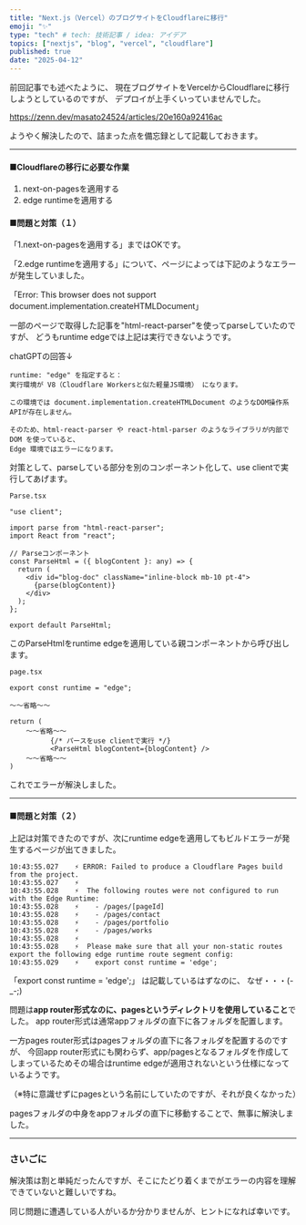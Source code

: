 ```yaml
---
title: "Next.js（Vercel）のブログサイトをCloudflareに移行"
emoji: "✨"
type: "tech" # tech: 技術記事 / idea: アイデア
topics: ["nextjs", "blog", "vercel", "cloudflare"]
published: true
date: "2025-04-12"
---
```


前回記事でも述べたように、
現在ブログサイトをVercelからCloudflareに移行しようとしているのですが、
デプロイが上手くいっていませんでした。<br/>

https://zenn.dev/masato24524/articles/20e160a92416ac

ようやく解決したので、詰まった点を備忘録として記載しておきます。

---

#### ■Cloudflareの移行に必要な作業
1. next-on-pagesを適用する
2. edge runtimeを適用する


#### ■問題と対策（１）
「1.next-on-pagesを適用する」まではOKです。

「2.edge runtimeを適用する」について、ページによっては下記のようなエラーが発生していました。

「Error: This browser does not support document.implementation.createHTMLDocument」

一部のページで取得した記事を"html-react-parser"を使ってparseしていたのですが、
どうもruntime edgeでは上記は実行できないようです。

chatGPTの回答↓
~~~
runtime: "edge" を指定すると：
実行環境が V8（Cloudflare Workersと似た軽量JS環境） になります。

この環境では document.implementation.createHTMLDocument のようなDOM操作系APIが存在しません。

そのため、html-react-parser や react-html-parser のようなライブラリが内部で DOM を使っていると、
Edge 環境ではエラーになります。
~~~

対策として、parseしている部分を別のコンポーネント化して、use clientで実行してあげます。

~~~
Parse.tsx

"use client";

import parse from "html-react-parser";
import React from "react";

// Parseコンポーネント
const ParseHtml = ({ blogContent }: any) => {
  return (
    <div id="blog-doc" className="inline-block mb-10 pt-4">
      {parse(blogContent)}
    </div>
  );
};

export default ParseHtml;
~~~

このParseHtmlをruntime edgeを適用している親コンポーネントから呼び出します。

~~~
page.tsx

export const runtime = "edge";

～～省略～～

return (
    ～～省略～～
          {/* パースをuse clientで実行 */}
          <ParseHtml blogContent={blogContent} />
    ～～省略～～
)
~~~

これでエラーが解決しました。

---

#### ■問題と対策（２）
上記は対策できたのですが、次にruntime edgeを適用してもビルドエラーが発生するページが出てきました。

~~~
10:43:55.027	⚡️ ERROR: Failed to produce a Cloudflare Pages build from the project.
10:43:55.027	⚡️ 
10:43:55.028	⚡️ 	The following routes were not configured to run with the Edge Runtime:
10:43:55.028	⚡️ 	  - /pages/[pageId]
10:43:55.028	⚡️ 	  - /pages/contact
10:43:55.028	⚡️ 	  - /pages/portfolio
10:43:55.028	⚡️ 	  - /pages/works
10:43:55.028	⚡️ 
10:43:55.028	⚡️ 	Please make sure that all your non-static routes export the following edge runtime route segment config:
10:43:55.029	⚡️ 	  export const runtime = 'edge';
~~~

「export const runtime = 'edge';」 は記載しているはずなのに、
なぜ・・・(-_-;)

問題は**app router形式なのに、pagesというディレクトリを使用していること**でした。
app router形式は通常appフォルダの直下に各フォルダを配置します。

一方pages router形式はpagesフォルダの直下に各フォルダを配置するのですが、
今回app router形式にも関わらず、app/pagesとなるフォルダを作成してしまっているためその場合はruntime edgeが適用されないという仕様になっているようです。

（※特に意識せずにpagesという名前にしていたのですが、それが良くなかった）

pagesフォルダの中身をappフォルダの直下に移動することで、無事に解決しました。

---

### さいごに
解決策は割と単純だったんですが、そこにたどり着くまでがエラーの内容を理解できていないと難しいですね。

同じ問題に遭遇している人がいるか分かりませんが、ヒントになれば幸いです。


